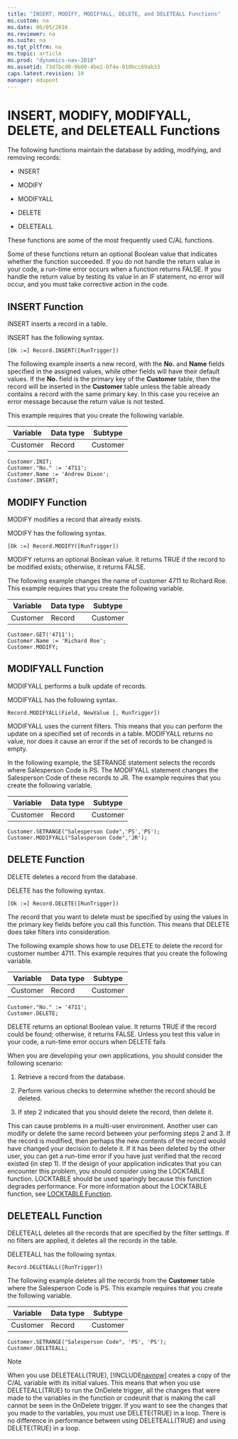 ```yaml
---
title: "INSERT, MODIFY, MODIFYALL, DELETE, and DELETEALL Functions"
ms.custom: na
ms.date: 06/05/2016
ms.reviewer: na
ms.suite: na
ms.tgt_pltfrm: na
ms.topic: article
ms.prod: "dynamics-nav-2018"
ms.assetid: 73d7bcd0-9b00-4be2-bf4e-010bcc69ab33
caps.latest.revision: 10
manager: edupont
---
```

# INSERT, MODIFY, MODIFYALL, DELETE, and DELETEALL Functions
The following functions maintain the database by adding, modifying, and removing records:  
  
-   INSERT  
  
-   MODIFY  
  
-   MODIFYALL  
  
-   DELETE  
  
-   DELETEALL  
  
 These functions are some of the most frequently used C/AL functions.  
  
 Some of these functions return an optional Boolean value that indicates whether the function succeeded. If you do not handle the return value in your code, a run-time error occurs when a function returns FALSE. If you handle the return value by testing its value in an IF statement, no error will occur, and you must take corrective action in the code.  
  
## INSERT Function  
 INSERT inserts a record in a table.  
  
 INSERT has the following syntax.  
  
```  
[Ok :=] Record.INSERT([RunTrigger])  
```  
  
 The following example inserts a new record, with the **No.** and **Name** fields specified in the assigned values, while other fields will have their default values. If the **No.** field is the primary key of the **Customer** table, then the record will be inserted in the **Customer** table unless the table already contains a record with the same primary key. In this case you receive an error message because the return value is not tested.  
  
 This example requires that you create the following variable.  
  
|Variable|Data type|Subtype|  
|--------------|---------------|-------------|  
|Customer|Record|Customer|  
  
```  
Customer.INIT;  
Customer."No." := '4711';  
Customer.Name := 'Andrew Dixon';  
Customer.INSERT;  
```  
  
## MODIFY Function  
 MODIFY modifies a record that already exists.  
  
 MODIFY has the following syntax.  
  
```  
[Ok :=] Record.MODIFY([RunTrigger])  
```  
  
 MODIFY returns an optional Boolean value. It returns TRUE if the record to be modified exists; otherwise, it returns FALSE.  
  
 The following example changes the name of customer 4711 to Richard Roe. This example requires that you create the following variable.  
  
|Variable|Data type|Subtype|  
|--------------|---------------|-------------|  
|Customer|Record|Customer|  
  
```  
Customer.GET('4711');  
Customer.Name := 'Richard Roe';  
Customer.MODIFY;  
```  
  
## MODIFYALL Function  
 MODIFYALL performs a bulk update of records.  
  
 MODIFYALL has the following syntax.  
  
```  
Record.MODIFYALL(Field, NewValue [, RunTrigger])  
```  
  
 MODIFYALL uses the current filters. This means that you can perform the update on a specified set of records in a table. MODIFYALL returns no value, nor does it cause an error if the set of records to be changed is empty.  
  
 In the following example, the SETRANGE statement selects the records where Salesperson Code is PS. The MODIFYALL statement changes the Salesperson Code of these records to JR. The example requires that you create the following variable.  
  
|Variable|Data type|Subtype|  
|--------------|---------------|-------------|  
|Customer|Record|Customer|  
  
```  
Customer.SETRANGE("Salesperson Code",'PS','PS');  
Customer.MODIFYALL("Salesperson Code",'JR');  
```  
  
## DELETE Function  
 DELETE deletes a record from the database.  
  
 DELETE has the following syntax.  
  
```  
[Ok :=] Record.DELETE([RunTrigger])  
```  
  
 The record that you want to delete must be specified by using the values in the primary key fields before you call this function. This means that DELETE does take filters into consideration.  
  
 The following example shows how to use DELETE to delete the record for customer number 4711. This example requires that you create the following variable.  
  
|Variable|Data type|Subtype|  
|--------------|---------------|-------------|  
|Customer|Record|Customer|  
  
```  
Customer."No." := '4711';  
Customer.DELETE;  
```  
  
 DELETE returns an optional Boolean value. It returns TRUE if the record could be found; otherwise, it returns FALSE. Unless you test this value in your code, a run-time error occurs when DELETE fails  
  
 When you are developing your own applications, you should consider the following scenario:  
  
1.  Retrieve a record from the database.  
  
2.  Perform various checks to determine whether the record should be deleted.  
  
3.  If step 2 indicated that you should delete the record, then delete it.  
  
 This can cause problems in a multi-user environment. Another user can modify or delete the same record between your performing steps 2 and 3. If the record is modified, then perhaps the new contents of the record would have changed your decision to delete it. If it has been deleted by the other user, you can get a run-time error if you have just verified that the record existed \(in step 1\). If the design of your application indicates that you can encounter this problem, you should consider using the LOCKTABLE function. LOCKTABLE should be used sparingly because this function degrades performance. For more information about the LOCKTABLE function, see [LOCKTABLE Function](LOCKTABLE-Function.md).  
  
## DELETEALL Function  
 DELETEALL deletes all the records that are specified by the filter settings. If no filters are applied, it deletes all the records in the table.  
  
 DELETEALL has the following syntax.  
  
```  
Record.DELETEALL([RunTrigger])  
```  
  
 The following example deletes all the records from the **Customer** table where the Salesperson Code is PS. This example requires that you create the following variable.  
  
|Variable|Data type|Subtype|  
|--------------|---------------|-------------|  
|Customer|Record|Customer|  
  
```  
Customer.SETRANGE("Salesperson Code", 'PS', 'PS');  
Customer.DELETEALL;  
```  
  
> [!NOTE]  
>  When you use DELETEALL\(TRUE\), [!INCLUDE[navnow](includes/navnow_md.md)] creates a copy of the C/AL variable with its initial values. This means that when you use DELETEALL\(TRUE\) to run the OnDelete trigger, all the changes that were made to the variables in the function or codeunit that is making the call cannot be seen in the OnDelete trigger. If you want to see the changes that you made to the variables, you must use DELETE\(TRUE\) in a loop. There is no difference in performance between using DELETEALL\(TRUE\) and using DELETE\(TRUE\) in a loop.